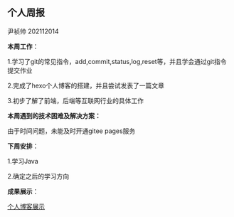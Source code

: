 ## 个人周报

尹祯帅 202112014



**本周工作**：

   1.学习了git的常见指令，add,commit,status,log,reset等，并且学会通过git指令提交作业

   2.完成了hexo个人博客的搭建，并且尝试发表了一篇文章

   3.初步了解了前端，后端等互联网行业的具体工作

**本周遇到的技术困难及解决方案：**

  由于时间问题，未能及时开通gitee pages服务

**下周安排**：

   1.学习Java

   2.确定之后的学习方向

**成果展示**：

[个人博客展示](http://yzs1.gitee.io/)

